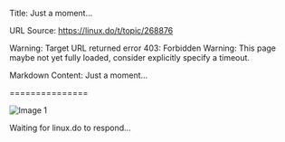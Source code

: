 Title: Just a moment...

URL Source: https://linux.do/t/topic/268876

Warning: Target URL returned error 403: Forbidden
Warning: This page maybe not yet fully loaded, consider explicitly specify a timeout.

Markdown Content:
Just a moment...

===============

![Image 1](blob:http://localhost/deaec548461092c7e1c8180c655271cb)

Waiting for linux.do to respond...
